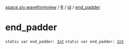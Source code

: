 [space.siy.waveformview](../../index.md) / [R](../index.md) / [id](index.md) / [end_padder](./end_padder.md)

# end_padder

`static var end_padder: `[`Int`](https://kotlinlang.org/api/latest/jvm/stdlib/kotlin/-int/index.html)
`static var end_padder: `[`Int`](https://kotlinlang.org/api/latest/jvm/stdlib/kotlin/-int/index.html)